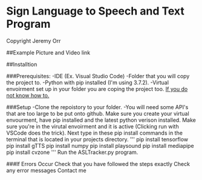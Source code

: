# Sign Language to Speech and Text Program 
Copyright Jeremy Orr

##Example Picture and Video link



##Installtion

###Prerequisites:
-IDE (Ex. Visual Studio Code)
-Folder that you will copy the project to.
-Python with pip installed (I'm using 3.7.2).
-Virtual envoirment set up in your folder you are coping the project too. [If you do not know how to.](https://realpython.com/lessons/creating-virtual-environment/)

###Setup
-Clone the repoistory to your folder.
-You will need some API's that are too large to be put onto github. Make sure you create your virtual envourment, have pip installed and the latest python verison installed. Make sure you're in the virutal envoirment and it is active (Clicking run with VSCode does the trick). Next type in these pip install commands in the terminal that is located in your projects directory.
'''
pip install tensorflow
pip install gTTS
pip install numpy
pip install playsound
pip install mediapipe
pip install cvzone
'''
Run the ASLTracker.py program.

###If Errors Occur
Check that you have followed the steps exactly
Check any error messages
Contact me
